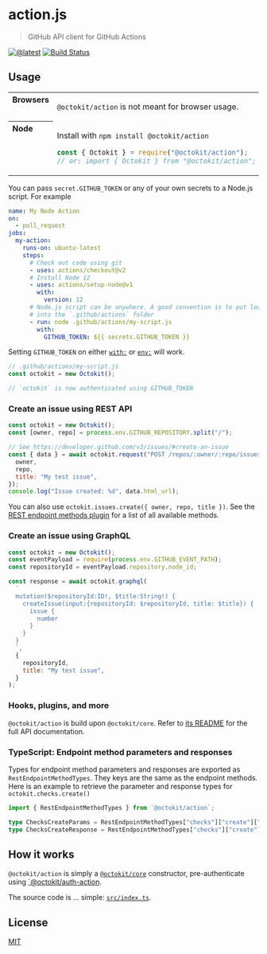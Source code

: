 # action.js

> GitHub API client for GitHub Actions

[![@latest](https://img.shields.io/npm/v/@octokit/action.svg)](https://www.npmjs.com/package/@octokit/action)
[![Build Status](https://github.com/octokit/action.js/workflows/Test/badge.svg)](https://github.com/octokit/action.js/actions)


## Usage

<table>
<tbody valign=top align=left>
<tr><th>
Browsers
</th><td width=100%>

`@octokit/action` is not meant for browser usage.

</td></tr>
<tr><th>
Node
</th><td>

Install with `npm install @octokit/action`

```js
const { Octokit } = require("@octokit/action");
// or: import { Octokit } from "@octokit/action";
```

</td></tr>
</tbody>
</table>

You can pass `secret.GITHUB_TOKEN` or any of your own secrets to a Node.js script. For example

```yml
name: My Node Action
on:
  - pull_request
jobs:
  my-action:
    runs-on: ubuntu-latest
    steps:
      # Check out code using git
      - uses: actions/checkout@v2
      # Install Node 12
      - uses: actions/setup-node@v1
        with:
          version: 12
      # Node.js script can be anywhere. A good convention is to put local GitHub Actions
      # into the `.github/actions` folder
      - run: node .github/actions/my-script.js
        with:
          GITHUB_TOKEN: ${{ secrets.GITHUB_TOKEN }}
```

Setting `GITHUB_TOKEN` on either [`with:`](https://help.github.com/en/actions/reference/workflow-syntax-for-github-actions#jobsjob_idstepswith) or [`env:`](https://help.github.com/en/actions/reference/workflow-syntax-for-github-actions#env) will work.

```js
// .github/actions/my-script.js
const octokit = new Octokit();

// `octokit` is now authenticated using GITHUB_TOKEN
```

### Create an issue using REST API

```js
const octokit = new Octokit();
const [owner, repo] = process.env.GITHUB_REPOSITORY.split("/");

// See https://developer.github.com/v3/issues/#create-an-issue
const { data } = await octokit.request("POST /repos/:owner/:repo/issues", {
  owner,
  repo,
  title: "My test issue",
});
console.log("Issue created: %d", data.html_url);
```

You can also use `octokit.issues.create({ owner, repo, title })`. See the [REST endpoint methods plugin](https://github.com/octokit/plugin-rest-endpoint-methods.js/) for a list of all available methods.

### Create an issue using GraphQL

```js
const octokit = new Octokit();
const eventPayload = require(process.env.GITHUB_EVENT_PATH);
const repositoryId = eventPayload.repository.node_id;

const response = await octokit.graphql(
  `
  mutation($repositoryId:ID!, $title:String!) {
    createIssue(input:{repositoryId: $repositoryId, title: $title}) {
      issue {
        number
      }
    }
  }
  `,
  {
    repositoryId,
    title: "My test issue",
  }
);
```

### Hooks, plugins, and more

`@octokit/action` is build upon `@octokit/core`. Refer to [its README](https://github.com/octokit/core.js#readme) for the full API documentation.

### TypeScript: Endpoint method parameters and responses

Types for endpoint method parameters and responses are exported as `RestEndpointMethodTypes`. They keys are the same as the endpoint methods. Here is an example to retrieve the parameter and response types for `octokit.checks.create()`

```ts
import { RestEndpointMethodTypes } from `@octokit/action`;

type ChecksCreateParams = RestEndpointMethodTypes["checks"]["create"]["parameters"];
type ChecksCreateResponse = RestEndpointMethodTypes["checks"]["create"]["response"];
```

## How it works

`@octokit/action` is simply a [`@octokit/core`](https://github.com/octokit/core.js#readme) constructor, pre-authenticate using [`@octokit/auth-action](https://github.com/octokit/auth-action.js#readme).

The source code is … simple: [`src/index.ts`](src/index.ts).

## License

[MIT](LICENSE)
